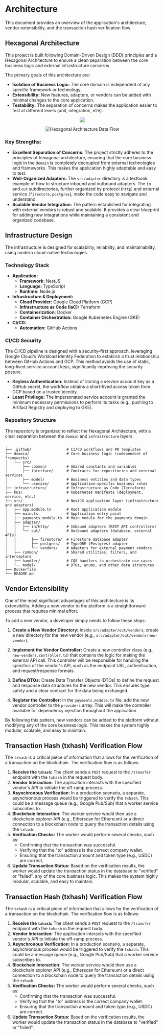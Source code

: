 # Architecture

This document provides an overview of the application's architecture, vendor extensibility, and the transaction hash verification flow.

## Hexagonal Architecture

This project is built following Domain-Driven Design (DDD) principles and a Hexagonal Architecture to ensure a clean separation between the core business logic and external infrastructure concerns.

The primary goals of this architecture are:
- **Isolation of Business Logic:** The core domain is independent of any specific framework or technology.
- **Extensibility:** New features, adapters, or vendors can be added with minimal changes to the core application.
- **Testability:** The separation of concerns makes the application easier to test at different levels (unit, integration, e2e).

<p align="center">
  <img src="./README-hexarch-diagram.svg">
</p>
<p align="center">
  <img src="./README-hexagonal-architecture-data-flow.jpeg" alt="Hexagonal Architecture Data Flow">
</p>

### Key Strengths:

*   **Excellent Separation of Concerns:** The project strictly adheres to the principles of hexagonal architecture, ensuring that the core business logic in the `domain` is completely decoupled from external technologies and frameworks. This makes the application highly adaptable and easy to test.
*   **Well-Organized Adapters:** The `src/adapter` directory is a textbook example of how to structure inbound and outbound adapters. The `in` and `out` subdirectories, further organized by protocol (`http`) and external service (`firestore`, `postgres`), make the code easy to navigate and understand.
*   **Scalable Vendor Integration:** The pattern established for integrating with external vendors is robust and scalable. It provides a clear blueprint for adding new integrations while maintaining a consistent and organized codebase.

## Infrastructure Design

The infrastructure is designed for scalability, reliability, and maintainability, using modern cloud-native technologies.

### Technology Stack

-   **Application:**
    -   **Framework:** NestJS
    -   **Language:** TypeScript
    -   **Runtime:** Node.js
-   **Infrastructure & Deployment:**
    -   **Cloud Provider:** Google Cloud Platform (GCP)
    -   **Infrastructure as Code (IaC):** Terraform
    -   **Containerization:** Docker
    -   **Container Orchestration:** Google Kubernetes Engine (GKE)
-   **CI/CD:**
    -   **Automation:** GitHub Actions

### CI/CD Security

The CI/CD pipeline is designed with a security-first approach, leveraging Google Cloud's Workload Identity Federation to establish a trust relationship between GitHub Actions and GCP. This method avoids the use of static, long-lived service account keys, significantly improving the security posture.

-   **Keyless Authentication:** Instead of storing a service account key as a GitHub secret, the workflow obtains a short-lived access token from GCP based on a trusted identity.
-   **Least Privilege:** The impersonated service account is granted the minimum necessary permissions to perform its tasks (e.g., pushing to Artifact Registry and deploying to GKE).

### Repository Structure

The repository is organized to reflect the Hexagonal Architecture, with a clear separation between the `domain` and `infrastructure` layers.

```
.
├── .github/                # CI/CD workflows and PR templates
├── domain/                 # Core business logic (independent of frameworks)
│   └── src/
│       ├── common/         # Shared constants and variables
│       ├── interface/      # Contracts for repositories and external services
│       ├── model/          # Business entities and data types
│       └── usecase/        # Application-specific business rules
├── infrastructure/         # Infrastructure as Code (Terraform)
├── k8s/                    # Kubernetes manifests (deployment, service, etc.)
├── src/                    # NestJS application layer (infrastructure and adapters)
│   ├── app.module.ts       # Root application module
│   ├── main.ts             # Application entry point
│   ├── payments.module.ts  # Main module for the payments domain
│   ├── adapter/
│   │   ├── in/http/        # Inbound adapters (REST API controllers)
│   │   └── out/            # Outbound adapters (database, external APIs)
│   │       ├── firestore/  # Firestore database adapter
│   │       ├── postgres/   # TypeORM (Postgres) adapter
│   │       └── vendors/    # Adapters for external payment vendors
│   ├── common/             # Shared utilities, filters, and interceptors
│   ├── handler/            # CQS handlers to orchestrate use cases
│   └── model/              # DTOs, enums, and other data structures
├── Dockerfile
└── README.md
```

## Vendor Extensibility

One of the most significant advantages of this architecture is its extensibility. Adding a new vendor to the platform is a straightforward process that requires minimal effort.

To add a new vendor, a developer simply needs to follow these steps:

1.  **Create a New Vendor Directory:** Inside `src/adapter/out/vendors`, create a new directory for the new vendor (e.g., `src/adapter/out/vendors/new-vendor`).

2.  **Implement the Vendor Controller:** Create a new controller class (e.g., `new-vendors.controller.ts`) that contains the logic for making the external API call. This controller will be responsible for handling the specifics of the vendor's API, such as the endpoint URL, authentication, and request/response formats.

3.  **Define DTOs:** Create Data Transfer Objects (DTOs) to define the request and response data structures for the new vendor. This ensures type safety and a clear contract for the data being exchanged.

4.  **Register the Controller:** In the `payments.module.ts` file, add the new vendor controller to the `providers` array. This will make the controller available for dependency injection throughout the application.

By following this pattern, new vendors can be added to the platform without modifying any of the core business logic. This makes the system highly modular, scalable, and easy to maintain.

## Transaction Hash (txhash) Verification Flow

The `txhash` is a critical piece of information that allows for the verification of a transaction on the blockchain. The verification flow is as follows:

1.  **Receive the `txhash`:** The client sends a `POST` request to the `/transfer` endpoint with the `txhash` in the request body.
2.  **Vendor Interaction:** The application interacts with the specified vendor's API to initiate the off-ramp process.
3.  **Asynchronous Verification:** In a production scenario, a separate, asynchronous process would be triggered to verify the `txhash`. This could be a message queue (e.g., Google Pub/Sub) that a worker service subscribes to.
4.  **Blockchain Interaction:** The worker service would then use a blockchain explorer API (e.g., Etherscan for Ethereum) or a direct connection to a blockchain node to query the transaction details using the `txhash`.
5.  **Verification Checks:** The worker would perform several checks, such as:
    *   Confirming that the transaction was successful.
    *   Verifying that the "to" address is the correct company wallet.
    *   Ensuring that the transaction amount and token type (e.g., USDC) are correct.
6.  **Update Transaction Status:** Based on the verification results, the worker would update the transaction status in the database to "verified" or "failed".
 any of the core business logic. This makes the system highly modular, scalable, and easy to maintain.

## Transaction Hash (txhash) Verification Flow

The `txhash` is a critical piece of information that allows for the verification of a transaction on the blockchain. The verification flow is as follows:

1.  **Receive the `txhash`:** The client sends a `POST` request to the `/transfer` endpoint with the `txhash` in the request body.
2.  **Vendor Interaction:** The application interacts with the specified vendor's API to initiate the off-ramp process.
3.  **Asynchronous Verification:** In a production scenario, a separate, asynchronous process would be triggered to verify the `txhash`. This could be a message queue (e.g., Google Pub/Sub) that a worker service subscribes to.
4.  **Blockchain Interaction:** The worker service would then use a blockchain explorer API (e.g., Etherscan for Ethereum) or a direct connection to a blockchain node to query the transaction details using the `txhash`.
5.  **Verification Checks:** The worker would perform several checks, such as:
    *   Confirming that the transaction was successful.
    *   Verifying that the "to" address is the correct company wallet.
    *   Ensuring that the transaction amount and token type (e.g., USDC) are correct.
6.  **Update Transaction Status:** Based on the verification results, the worker would update the transaction status in the database to "verified" or "failed".
